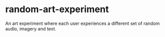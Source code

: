 # random-art-experiment
An art experiment where each user experiences a different set of random audio, imagery and text.
